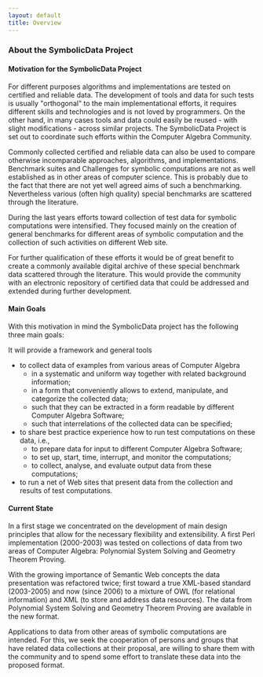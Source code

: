 ```yaml
---
layout: default
title: Overview
---
```


### About the SymbolicData Project

#### Motivation for the SymbolicData Project

For different purposes algorithms and implementations are tested on certified and reliable data. The development of tools and data for such tests is usually "orthogonal" to the main implementational efforts, it requires different skills and technologies and is not loved by programmers. On the other hand, in many cases tools and data could easily be reused - with slight modifications - across similar projects. The SymbolicData Project is set out to coordinate such efforts within the Computer Algebra Community.

Commonly collected certified and reliable data can also be used to compare otherwise incomparable approaches, algorithms, and implementations. Benchmark suites and Challenges for symbolic computations are not as well established as in other areas of computer science. This is probably due to the fact that there are not yet well agreed aims of such a benchmarking. Nevertheless various (often high quality) special benchmarks are scattered through the literature.

During the last years efforts toward collection of test data for symbolic computations were intensified. They focused mainly on the creation of general benchmarks for different areas of symbolic computation and the collection of such activities on different Web site.

For further qualification of these efforts it would be of great benefit to create a commonly available digital archive of these special benchmark data scattered through the literature. This would provide the community with an electronic repository of certified data that could be addressed and extended during further development.

#### Main Goals

With this motivation in mind the SymbolicData project has the following three main goals:

It will provide a framework and general tools

-   to collect data of examples from various areas of Computer Algebra
    -   in a systematic and uniform way together with related background information;
    -   in a form that conveniently allows to extend, manipulate, and categorize the collected data;
    -   such that they can be extracted in a form readable by different Computer Algebra Software;
    -   such that interrelations of the collected data can be specified;
-   to share best practice experience how to run test computations on these data, i.e.,
    -   to prepare data for input to different Computer Algebra Software;
    -   to set up, start, time, interrupt, and monitor the computations;
    -   to collect, analyse, and evaluate output data from these computations;
-   to run a net of Web sites that present data from the collection and results of test computations.

#### Current State

In a first stage we concentrated on the development of main design principles that allow for the necessary flexibility and extensibility. A first Perl implementation (2000-2003) was tested on collections of data from two areas of Computer Algebra: Polynomial System Solving and Geometry Theorem Proving.

With the growing importance of Semantic Web concepts the data presentation was refactored twice; first toward a true XML-based standard (2003-2005) and now (since 2006) to a mixture of OWL (for relational information) and XML (to store and address data resources). The data from Polynomial System Solving and Geometry Theorem Proving are available in the new format.

Applications to data from other areas of symbolic computations are intended. For this, we seek the cooperation of persons and groups that have related data collections at their proposal, are willing to share them with the community and to spend some effort to translate these data into the proposed format.
